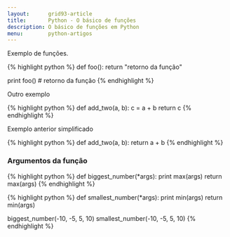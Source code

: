 ```yaml
---
layout:      grid93-article
title:       Python - O básico de funções
description: O básico de funções em Python
menu:        python-artigos
---
```



Exemplo de funções.

{% highlight python %}
def foo():
    return "retorno da função"

print foo() # retorno da função
{% endhighlight %}

Outro exemplo

{% highlight python %}
def add_two(a, b):
    c = a + b
    return c
{% endhighlight %}

Exemplo anterior simplificado

{% highlight python %}
def add_two(a, b):
    return a + b
{% endhighlight %}


### Argumentos da função

{% highlight python %}
def biggest_number(*args):
    print max(args)
    return max(args)
{% endhighlight %}


{% highlight python %}
def smallest_number(*args):
    print min(args)
    return min(args)

biggest_number(-10, -5, 5, 10)
smallest_number(-10, -5, 5, 10)
{% endhighlight %}

